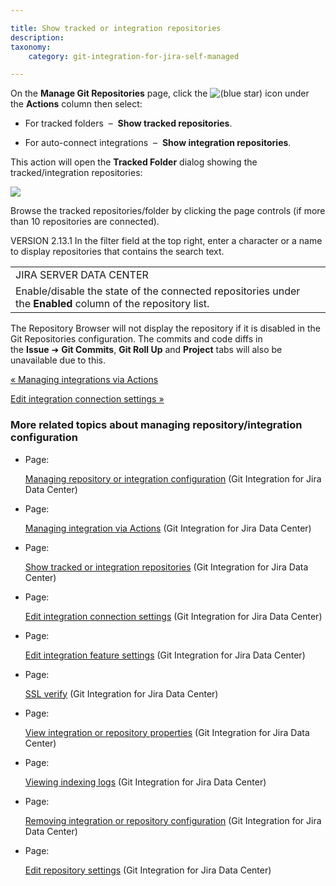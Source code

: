 ```yaml
---

title: Show tracked or integration repositories
description:
taxonomy:
    category: git-integration-for-jira-self-managed

---
```

On the **Manage Git Repositories** page, click the ![(blue star)](/wiki/s/-1639011364/6452/8b4898d3c114827e64ec143b4fa79bb76a6cfa5b/_/images/icons/emoticons/star_blue.png) icon under the **Actions** column then select:

*   For tracked folders  –  **Show tracked repositories**.

*   For auto-connect integrations  –  **Show integration repositories**.


This action will open the **Tracked Folder** dialog showing the tracked/integration repositories:

![](https://bigbrassband.atlassian.net/wiki/download/thumbnails/1930397507/show-integration-repositories-dlg(n).png?version=1&modificationDate=1630642843526&cacheVersion=1&api=v2&width=680&height=530)

Browse the tracked repositories/folder by clicking the page controls (if more than 10 repositories are connected).

VERSION 2.13.1 In the filter field at the top right, enter a character or a name to display repositories that contains the search text.

|     |
| --- |
| JIRA SERVER DATA CENTER |
| Enable/disable the state of the connected repositories under the **Enabled** column of the repository list. |

The Repository Browser will not display the repository if it is disabled in the Git Repositories configuration. The commits and code diffs in the **Issue** ➜ **Git Commits**, **Git Roll Up** and **Project** tabs will also be unavailable due to this.

[« Managing integrations via Actions](/wiki/spaces/GIJDC/pages/1930397476/Managing+integration+via+Actions)

[Edit integration connection settings »](/wiki/spaces/GIJDC/pages/1930397536/Edit+integration+connection+settings)

### More related topics about managing repository/integration configuration

*   Page:

    [Managing repository or integration configuration](/wiki/spaces/GIJDC/pages/1930397435/Managing+repository+or+integration+configuration) (Git Integration for Jira Data Center)

*   Page:

    [Managing integration via Actions](/wiki/spaces/GIJDC/pages/1930397476/Managing+integration+via+Actions) (Git Integration for Jira Data Center)

*   Page:

    [Show tracked or integration repositories](/wiki/spaces/GIJDC/pages/1930397507/Show+tracked+or+integration+repositories) (Git Integration for Jira Data Center)

*   Page:

    [Edit integration connection settings](/wiki/spaces/GIJDC/pages/1930397536/Edit+integration+connection+settings) (Git Integration for Jira Data Center)

*   Page:

    [Edit integration feature settings](/wiki/spaces/GIJDC/pages/1930397576/Edit+integration+feature+settings) (Git Integration for Jira Data Center)

*   Page:

    [SSL verify](/git-integration-for-jira-self-managed/SSL-verify) (Git Integration for Jira Data Center)

*   Page:

    [View integration or repository properties](/wiki/spaces/GIJDC/pages/1930397673/View+integration+or+repository+properties) (Git Integration for Jira Data Center)

*   Page:

    [Viewing indexing logs](/wiki/spaces/GIJDC/pages/1930397702/Viewing+indexing+logs) (Git Integration for Jira Data Center)

*   Page:

    [Removing integration or repository configuration](/wiki/spaces/GIJDC/pages/1930397738/Removing+integration+or+repository+configuration) (Git Integration for Jira Data Center)

*   Page:

    [Edit repository settings](/wiki/spaces/GIJDC/pages/1947107348/Edit+repository+settings) (Git Integration for Jira Data Center)